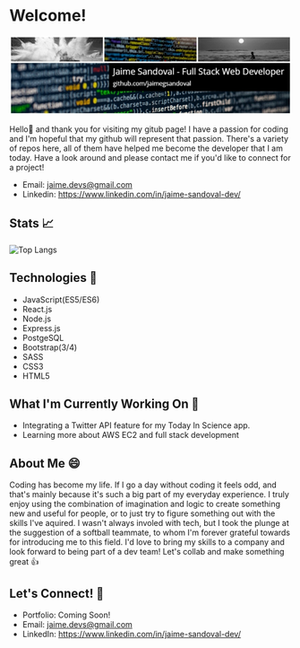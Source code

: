 # Welcome!
![jaimegsandoval](images/banner.jpg)

Hello:wave: and thank you for visiting my gitub page! I have a passion for coding and I'm hopeful that my github will represent that passion. There's a variety of repos here, all of them have helped me become the developer that I am today. Have a look around and please contact me if you'd like to connect for a project!

- Email: jaime.devs@gmail.com
- Linkedin: https://www.linkedin.com/in/jaime-sandoval-dev/
## Stats :chart_with_upwards_trend:
![Top Langs](https://github-readme-stats.vercel.app/api/top-langs/?username=jaimegsandoval&layout=compact)
## Technologies :floppy_disk:

- JavaScript(ES5/ES6)
- React.js
- Node.js
- Express.js
- PostgeSQL
- Bootstrap(3/4)
- SASS
- CSS3
- HTML5

## What I'm Currently Working On :mechanical_arm:
- Integrating a Twitter API feature for my Today In Science app.
- Learning more about AWS EC2 and full stack development

## About Me :smile:
 Coding has become my life. If I go a day without coding it feels odd, and that's mainly because it's such a big part of my everyday experience. I truly enjoy using the combination of imagination and logic to create something new and useful for people, or to just try to figure something out with the skills I've aquired. I wasn't always involed with tech, but I took the plunge at the suggestion of a softball teammate, to whom I'm forever grateful towards for introducing me to this field.  I'd love to bring my skills to a company and look forward to being part of a dev team! Let's collab and make something great :thumbsup:
 
 ## Let's Connect! :e-mail:
 - Portfolio: Coming Soon!
 - Email: jaime.devs@gmail.com
 - LinkedIn: https://www.linkedin.com/in/jaime-sandoval-dev/

<!--
**JaimeGSandoval/jaimegsandoval** is a ✨ _special_ ✨ repository because its `README.md` (this file) appears on your GitHub profile.



- 🔭 I’m currently working on ...
- 🌱 I’m currently learning ...
- 👯 I’m looking to collaborate on ...
- 🤔 I’m looking for help with ...
- 💬 Ask me about ...
- 📫 How to reach me: ...
- 😄 Pronouns: ...
- ⚡ Fun fact: ...
-->
